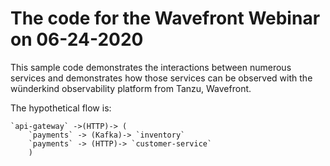 # The code for the  Wavefront Webinar on 06-24-2020 

This sample code demonstrates the interactions between numerous services and demonstrates how those services can be observed with the wünderkind observability platform from Tanzu, Wavefront. 

The hypothetical flow is: 

```
`api-gateway` ->(HTTP)-> (
    `payments` -> (Kafka)-> `inventory`   
    `payments` -> (HTTP)-> `customer-service`
    )
  ```
